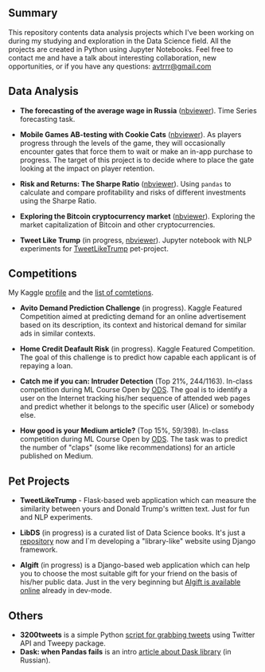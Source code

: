 ## Summary

This repository contents data analysis projects which I've been working on during my studying and exploration in the Data Science field. All the projects are created in Python using Jupyter Notebooks. Feel free to contact me and have a talk about interesting collaboration, new opportunities, or if you have any questions: [avtrrr@gmail.com](mailto:avtrrr@gmail.com)

## Data Analysis

* **The forecasting of the average wage in Russia** ([nbviewer](http://nbviewer.jupyter.org/github/atrof/atrof.github.io/blob/master/Notebooks/Wage_forecasting.ipynb)). Time Series forecasting task.

* **Mobile Games AB-testing with Cookie Cats** ([nbviewer](http://nbviewer.jupyter.org/github/atrof/atrof.github.io/blob/master/Notebooks/AB-testing%20from%20the%20Cookie%20Cats.ipynb)). As players progress through the levels of the game, they will occasionally encounter gates that force them to wait or make an in-app purchase to progress. The target of this project is to decide where to place the gate looking at the impact on player retention.

* **Risk and Returns: The Sharpe Ratio** ([nbviewer](http://nbviewer.jupyter.org/github/atrof/atrof.github.io/blob/master/Notebooks/Risk%20%26%20Returns%20with%20the%20Sharpe%20Ratio.ipynb)). Using `pandas` to calculate and compare profitability and risks of different investments using the Sharpe Ratio.

* **Exploring the Bitcoin cryptocurrency market** ([nbviewer](http://nbviewer.jupyter.org/github/atrof/atrof.github.io/blob/master/Notebooks/Exploring%20The%20Bitcoin%20Cryptocurrency%20Market.ipynb)). Exploring the market capitalization of Bitcoin and other cryptocurrencies.

* **Tweet Like Trump** (in progress, [nbviewer](http://nbviewer.jupyter.org/github/atrof/atrof.github.io/blob/master/Notebooks/TweetLikeTrump.ipynb)). Jupyter notebook with NLP experiments for [TweetLikeTrump](#) pet-project.

## Competitions
My Kaggle [profile](https://www.kaggle.com/avtrrr) and the [list of comtetions](https://www.kaggle.com/avtrrr/competitions). 

* **Avito Demand Prediction Challenge** (in progress). Kaggle Featured Competition aimed at predicting demand for an online advertisement based on its description, its context and historical demand for similar ads in similar contexts. 

* **Home Credit Deafault Risk** (in progress). Kaggle Featured Competition. The goal of this challenge is to predict how capable each applicant is of repaying a loan.

* **Catch me if you can: Intruder Detection** (Top 21%, 244/1163). In-class competition during ML Course Open by [ODS](http://www.ods.ai). The goal is to identify a user on the Internet tracking his/her sequence of attended web pages and predict whether it belongs to the specific user (Alice) or somebody else.

* **How good is your Medium article?** (Top 15%, 59/398). In-class competition during ML Course Open by [ODS](http://www.ods.ai). The task was to predict the number of "claps" (some like recommendations) for an article published on Medium.

## Pet Projects
* **TweetLikeTrump** - Flask-based web application which can measure the similarity between yours and Donald Trump's written text. Just for fun and NLP experiments.

* **LibDS** (in progress) is a curated list of Data Science books. It's just a [repository](https://github.com/atrof/LibDS) now and I\`m developing a "library-like" website using Django framework.

* **AIgift** (in progress) is a Django-based web application which can help you to choose the most suitable gift for your friend on the basis of his/her public data. Just in the very beginning but [AIgift is available online](http://aigift.pythonanywhere.com) already in dev-mode.

## Others
* **3200tweets** is a simple Python [script for grabbing tweets](https://github.com/atrof/3200tweets) using Twitter API and Tweepy package.
* **Dask: when Pandas fails** is an intro [article about Dask library](http://nbviewer.jupyter.org/github/atrof/mlcourse_open/blob/master/jupyter_russian/tutorials/dask_dataframe_avt.ipynb) (in Russian). 

